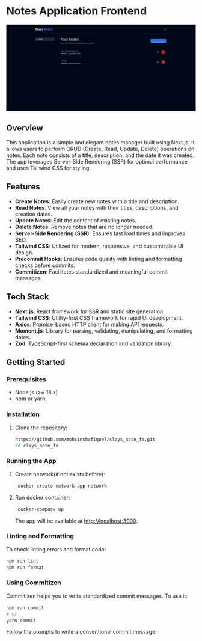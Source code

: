 # Notes Application Frontend

![Image Alt Text](Screenshot.png)

## Overview

This application is a simple and elegant notes manager built using Next.js. It allows users to perform CRUD (Create, Read, Update, Delete) operations on notes. Each note consists of a title, description, and the date it was created. The app leverages Server-Side Rendering (SSR) for optimal performance and uses Tailwind CSS for styling.

## Features

- **Create Notes**: Easily create new notes with a title and description.
- **Read Notes**: View all your notes with their titles, descriptions, and creation dates.
- **Update Notes**: Edit the content of existing notes.
- **Delete Notes**: Remove notes that are no longer needed.
- **Server-Side Rendering (SSR)**: Ensures fast load times and improves SEO.
- **Tailwind CSS**: Utilized for modern, responsive, and customizable UI design.
- **Precommit Hooks**: Ensures code quality with linting and formatting checks before commits.
- **Commitizen**: Facilitates standardized and meaningful commit messages.

## Tech Stack

- **Next.js**: React framework for SSR and static site generation.
- **Tailwind CSS**: Utility-first CSS framework for rapid UI development.
- **Axios**: Promise-based HTTP client for making API requests.
- **Moment.js**: Library for parsing, validating, manipulating, and formatting dates.
- **Zod**: TypeScript-first schema declaration and validation library.

## Getting Started

### Prerequisites

- Node.js (>= 18.x)
- npm or yarn

### Installation

1. Clone the repository:

   ```bash
   https://github.com/mohsinshafique7/clays_note_fe.git
   cd clays_note_fe
   ```

### Running the App

1. Create network(if not exists before):
   ```bash
    docker create network app-network
   ```
2. Run docker container:

   ```bash
    docker-compose up
   ```

   The app will be available at [http://localhost:3000](http://localhost:3000).

### Linting and Formatting

To check linting errors and format code:

```bash
npm run lint
npm run format
```

### Using Commitizen

Commitizen helps you to write standardized commit messages. To use it:

```bash
npm run commit
# or
yarn commit
```

Follow the prompts to write a conventional commit message.
